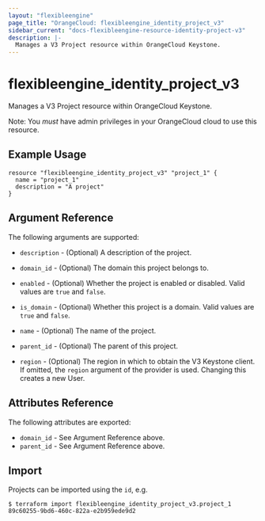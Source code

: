 ```yaml
---
layout: "flexibleengine"
page_title: "OrangeCloud: flexibleengine_identity_project_v3"
sidebar_current: "docs-flexibleengine-resource-identity-project-v3"
description: |-
  Manages a V3 Project resource within OrangeCloud Keystone.
---
```


# flexibleengine\_identity\_project_v3

Manages a V3 Project resource within OrangeCloud Keystone.

Note: You _must_ have admin privileges in your OrangeCloud cloud to use
this resource.

## Example Usage

```hcl
resource "flexibleengine_identity_project_v3" "project_1" {
  name = "project_1"
  description = "A project"
}
```

## Argument Reference

The following arguments are supported:

* `description` - (Optional) A description of the project.

* `domain_id` - (Optional) The domain this project belongs to.

* `enabled` - (Optional) Whether the project is enabled or disabled. Valid
  values are `true` and `false`.

* `is_domain` - (Optional) Whether this project is a domain. Valid values
  are `true` and `false`.

* `name` - (Optional) The name of the project.

* `parent_id` - (Optional) The parent of this project.

* `region` - (Optional) The region in which to obtain the V3 Keystone client.
    If omitted, the `region` argument of the provider is used. Changing this
    creates a new User.

## Attributes Reference

The following attributes are exported:

* `domain_id` - See Argument Reference above.
* `parent_id` - See Argument Reference above.

## Import

Projects can be imported using the `id`, e.g.

```
$ terraform import flexibleengine_identity_project_v3.project_1 89c60255-9bd6-460c-822a-e2b959ede9d2
```
